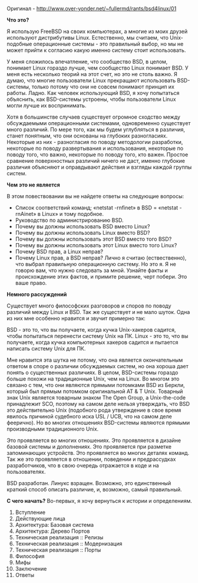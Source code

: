Оригинал - http://www.over-yonder.net/~fullermd/rants/bsd4linux/01

**Что это?**

Я использую FreeBSD на своих компьютерах, а многие из моих друзей используют дистрибутивы Linux. Естественно, мы считаем, что Unix-подобные операционные системы - это правильный выбор, но мы не может прийти к согласию какую именно систему стоит использовать.

У меня сложилось впечатление, что сообщество BSD, в целом, понимает Linux гораздо лучше, чем сообщество Linux понимает BSD. У меня есть несколько теорий на этот счет, но это не столь важно. Я думаю, что многие пользователи Linux прекращают использовать BSD-системы, только потому что они не совсем понимают принцип их работы. Ладно. Как человек использующий BSD, я хочу попытаться объяснить, как BSD-системы устроены, чтобы пользователи Linux могли лучше их воспринимать.

Хотя в большинстве случаев существует огромное сходство между обсуждаемыми операционными системами, одновременно существует много различий. По мере того, как мы будем углубляться в различия, станет понятным, что они основаны на глубоких разногласиях. Некоторые из них - разногласия по поводу методологии разработки, некоторые по поводу развертывания и использования, некоторые по поводу того, что важно, некоторые по поводу того, кто важен. Простое сравнение поверхностных различий ничего не даст, именно глубокие различия объясняют и оправдывают действия и взгляды каждой группы систем.

**Чем это не является**

В этом повествовании вы не найдете ответы на следующие вопросы:

* Список соответствий команд; «netstat -rnfinet» в BSD = «netstat -rnAinet» в Linux» и тому подобное.
* Руководство по администрированию BSD.
* Почему вы должны использовать BSD вместо Linux?
* Почему вы должны использовать Linux вместо BSD?
* Почему вы должны использовать этот BSD вместо того BSD?
* Почему вы должны использовать этот Linux вместо того Linux?
* Почему BSD прав, а Linux неправ?
* Почему Linux прав, а BSD неправ?
Лично я считаю (ествественно), что выбрал правильную операционную систему. Но это я. Я не говорю вам, что нужно следовать за мной. Узнайте факты и происхождение этих фактов, и примите решение, черт побери. Это ваше право.

**Немного рассуждений**

Существует много философских разговоров и споров по поводу различий между Linux и BSD. Так же существует и не мало шуток. Одна из них мне особенно нравится и звучит примерно так:

BSD - это то, что вы получаете, когда кучка Unix-хакеров садится, чтобы попытаться перенести систему Unix на ПК. Linux - это то, что вы получаете, когда кучка компьютерных хакеров садится и пытается написать систему Unix для ПК.

Мне нравится эта шутка не потому, что она является окончательным ответом в споре о различии обсуждаемых систем, но она хороша дает понять о существенных различиях. В целом, BSD-системы гораздо больше похожи на традиционные Unix, чем на Linux. Во многом это связано с тем, что они являются прямыми потомками BSD из Беркли, который был прямым потомком оригинальной AT & T Unix. Товарный знак Unix является товарным знаком The Open Group, а Unix-the-code принадлежит SCO, поэтому на самом деле нельзя утверждать, что BSD это действительно Unix (подобного рода утверждение в свое время явилось причиной судебного иска USL / UCB, что на самом деле феерично). Но во многих отношениях BSD-системы являются прямыми производными традиционного Unix.

Это проявляется во многих отношениях. Это проявляется в дизайне базовой системы и дополнениях. Это проявляется при разметке запоминающих устройств. Это проявляется во многих деталях команд. Так же это проявляется в отношении, поведении и предрассудках разработчиков, что в свою очередь отражается в коде и на пользователях.

BSD разработан. Линукс взращен. Возможно, это единственный краткий способ описать различие, и, возможно, самый правильный.

**С чего начать?**
Во-первых, я хочу вернуться к истории и определениям.

1. Вступление
2. Действующие лица
3. Архитектура: Базовая система
4. Архитектура: Дерево Портов
5. Техническая реализация :: Релизы
6. Техническая реализация :: Модернизация
7. Техническая реализация :: Порты
8. Философия
9. Мифы
10. Заключение
11. Ответы
